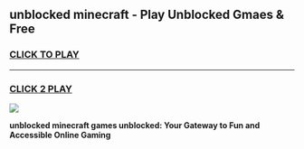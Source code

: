 
## unblocked minecraft - Play Unblocked Gmaes & Free
<h3>
<a href="https://news.freeplayer.one?title=unblocked_minecraft&ref=16F">CLICK TO PLAY</a></h3>
<hr>

<h3>
<a href="https://news.freeplayer.one?title=unblocked_minecraft&ref=16F">CLICK 2 PLAY</a>
  
</h3>

<a href="https://news.freeplayer.one?title=unblocked_minecraft&ref=16F/"><img src="https://clearcache.store/games.png"></a>


**unblocked minecraft games unblocked: Your Gateway to Fun and Accessible Online Gaming**
